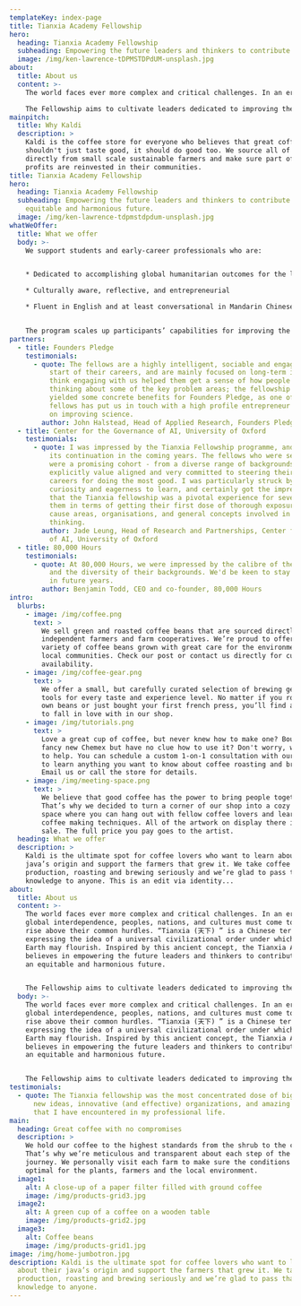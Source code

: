 ```yaml
---
templateKey: index-page
title: Tianxia Academy Fellowship
hero:
  heading: Tianxia Academy Fellowship
  subheading: Empowering the future leaders and thinkers to contribute towards an equitable and harmonious future.
  image: /img/ken-lawrence-tDPMSTDPdUM-unsplash.jpg
about:
  title: About us
  content: >-
    The world faces ever more complex and critical challenges. In an era of global interdependence, peoples, nations, and cultures must come together to rise above their common hurdles. “Tianxia (天下) ” is a Chinese term expressing the idea of a universal civilizational order under which life on Earth may flourish. Inspired by this ancient concept, the Tianxia Academy believes in empowering the future leaders and thinkers to contribute towards an equitable and harmonious future.

    The Fellowship aims to cultivate leaders dedicated to improving the long-term future through macro-strategic work. This type of work targets areas that hold great transformative potential on the timescale of decades yet are being neglected by current mainstream efforts.
mainpitch:
  title: Why Kaldi
  description: >
    Kaldi is the coffee store for everyone who believes that great coffee
    shouldn't just taste good, it should do good too. We source all of our beans
    directly from small scale sustainable farmers and make sure part of the
    profits are reinvested in their communities.
title: Tianxia Academy Fellowship
hero:
  heading: Tianxia Academy Fellowship
  subheading: Empowering the future leaders and thinkers to contribute towards an
    equitable and harmonious future.
  image: /img/ken-lawrence-tdpmstdpdum-unsplash.jpg
whatWeOffer:
  title: What we offer
  body: >-
    We support students and early-career professionals who are:


    * Dedicated to accomplishing global humanitarian outcomes for the long-term future

    * Culturally aware, reflective, and entrepreneurial

    * Fluent in English and at least conversational in Mandarin Chinese


    The program scales up participants’ capabilities for improving the world and provides a lifelong network for mentorship and collaborations.
partners:
  - title: Founders Pledge
    testimonials:
      - quote: The fellows are a highly intelligent, sociable and engaged group at the
          start of their careers, and are mainly focused on long-term issues. I
          think engaging with us helped them get a sense of how people are
          thinking about some of the key problem areas; the fellowship has also
          yielded some concrete benefits for Founders Pledge, as one of the
          fellows has put us in touch with a high profile entrepreneur working
          on improving science.
        author: John Halstead, Head of Applied Research, Founders Pledge
  - title: Center for the Governance of AI, University of Oxford
    testimonials:
      - quote: I was impressed by the Tianxia Fellowship programme, and would support
          its continuation in the coming years. The fellows who were selected
          were a promising cohort - from a diverse range of backgrounds, but all
          explicitly value aligned and very committed to steering their future
          careers for doing the most good. I was particularly struck by their
          curiosity and eagerness to learn, and certainly got the impression
          that the Tianxia fellowship was a pivotal experience for several of
          them in terms of getting their first dose of thorough exposure to the
          cause areas, organisations, and general concepts involved in long-term
          thinking.
        author: Jade Leung, Head of Research and Partnerships, Center for the Governance
          of AI, University of Oxford
  - title: 80,000 Hours
    testimonials:
      - quote: At 80,000 Hours, we were impressed by the calibre of the Tianxia Fellows
          and the diversity of their backgrounds. We'd be keen to stay involved
          in future years.
        author: Benjamin Todd, CEO and co-founder, 80,000 Hours
intro:
  blurbs:
    - image: /img/coffee.png
      text: >
        We sell green and roasted coffee beans that are sourced directly from
        independent farmers and farm cooperatives. We’re proud to offer a
        variety of coffee beans grown with great care for the environment and
        local communities. Check our post or contact us directly for current
        availability.
    - image: /img/coffee-gear.png
      text: >
        We offer a small, but carefully curated selection of brewing gear and
        tools for every taste and experience level. No matter if you roast your
        own beans or just bought your first french press, you’ll find a gadget
        to fall in love with in our shop.
    - image: /img/tutorials.png
      text: >
        Love a great cup of coffee, but never knew how to make one? Bought a
        fancy new Chemex but have no clue how to use it? Don't worry, we’re here
        to help. You can schedule a custom 1-on-1 consultation with our baristas
        to learn anything you want to know about coffee roasting and brewing.
        Email us or call the store for details.
    - image: /img/meeting-space.png
      text: >
        We believe that good coffee has the power to bring people together.
        That’s why we decided to turn a corner of our shop into a cozy meeting
        space where you can hang out with fellow coffee lovers and learn about
        coffee making techniques. All of the artwork on display there is for
        sale. The full price you pay goes to the artist.
  heading: What we offer
  description: >
    Kaldi is the ultimate spot for coffee lovers who want to learn about their
    java’s origin and support the farmers that grew it. We take coffee
    production, roasting and brewing seriously and we’re glad to pass that
    knowledge to anyone. This is an edit via identity...
about:
  title: About us
  content: >-
    The world faces ever more complex and critical challenges. In an era of
    global interdependence, peoples, nations, and cultures must come together to
    rise above their common hurdles. “Tianxia (天下) ” is a Chinese term
    expressing the idea of a universal civilizational order under which life on
    Earth may flourish. Inspired by this ancient concept, the Tianxia Academy
    believes in empowering the future leaders and thinkers to contribute towards
    an equitable and harmonious future. 


    The Fellowship aims to cultivate leaders dedicated to improving the long-term future through macro-strategic work. This type of work targets areas that hold great transformative potential on the timescale of decades yet are being neglected by current mainstream efforts.
  body: >-
    The world faces ever more complex and critical challenges. In an era of
    global interdependence, peoples, nations, and cultures must come together to
    rise above their common hurdles. “Tianxia (天下) ” is a Chinese term
    expressing the idea of a universal civilizational order under which life on
    Earth may flourish. Inspired by this ancient concept, the Tianxia Academy
    believes in empowering the future leaders and thinkers to contribute towards
    an equitable and harmonious future.


    The Fellowship aims to cultivate leaders dedicated to improving the long-term future through macro-strategic work. This type of work targets areas that hold great transformative potential on the timescale of decades yet are being neglected by current mainstream efforts.
testimonials:
  - quote: The Tianxia fellowship was the most concentrated dose of big thinking,
      new ideas, innovative (and effective) organizations, and amazing people
      that I have encountered in my professional life.
main:
  heading: Great coffee with no compromises
  description: >
    We hold our coffee to the highest standards from the shrub to the cup.
    That’s why we’re meticulous and transparent about each step of the coffee’s
    journey. We personally visit each farm to make sure the conditions are
    optimal for the plants, farmers and the local environment.
  image1:
    alt: A close-up of a paper filter filled with ground coffee
    image: /img/products-grid3.jpg
  image2:
    alt: A green cup of a coffee on a wooden table
    image: /img/products-grid2.jpg
  image3:
    alt: Coffee beans
    image: /img/products-grid1.jpg
image: /img/home-jumbotron.jpg
description: Kaldi is the ultimate spot for coffee lovers who want to learn
  about their java’s origin and support the farmers that grew it. We take coffee
  production, roasting and brewing seriously and we’re glad to pass that
  knowledge to anyone.
---
```

